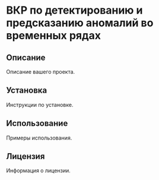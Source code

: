 # ВКР по детектированию и предсказанию аномалий во временных рядах

## Описание
Описание вашего проекта.

## Установка
Инструкции по установке.

## Использование
Примеры использования.

## Лицензия
Информация о лицензии.
